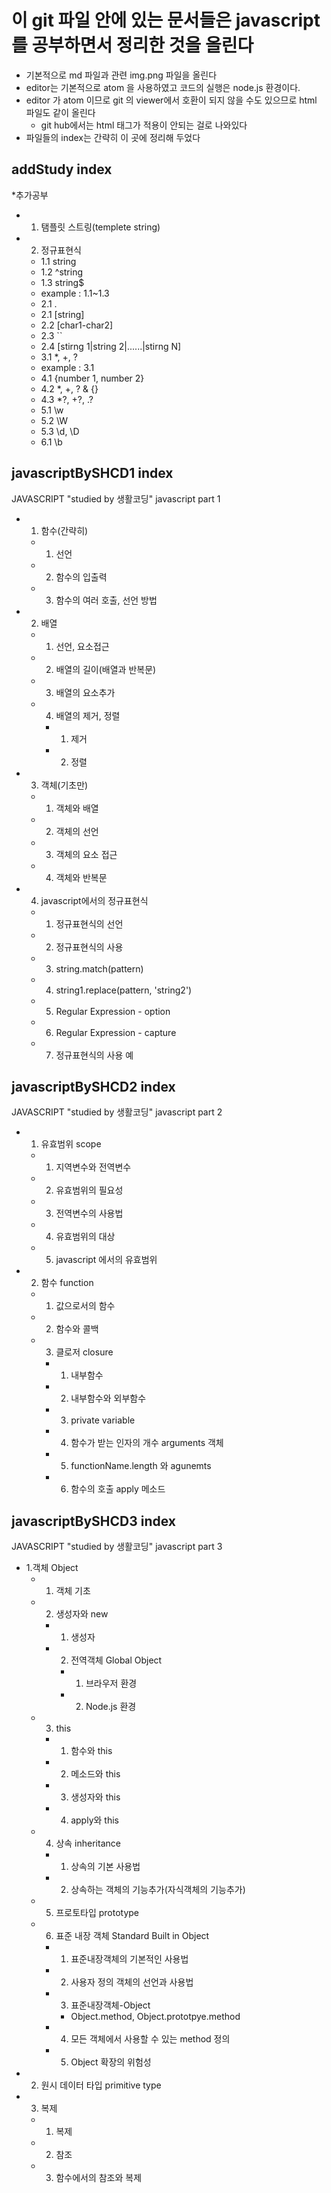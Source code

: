# 이 git 파일 안에 있는 문서들은 javascript 를 공부하면서 정리한 것을 올린다

* 기본적으로 md 파일과 관련 img.png 파일을 올린다
* editor는 기본적으로 atom 을 사용하였고 코드의 실행은 node.js 환경이다.
* editor 가 atom 이므로 git 의 viewer에서 호환이 되지 않을 수도 있으므로 html 파일도 같이 올린다
  * git hub에서는 html 태그가 적용이 안되는 걸로 나와있다
* 파일들의 index는 간략히 이 곳에 정리해 두었다
## addStudy index
*추가공부
* 1. 탬플릿 스트링(templete string)
* 2. 정규표현식
  * 1.1 string
  * 1.2 ^string
  * 1.3 string$
  * example : 1.1~1.3
  * 2.1 .
  * 2.1 [string]
  * 2.2 [char1-char2]
  * 2.3 ``
  * 2.4 [stirng 1|string 2|......|stirng N]
  * 3.1 *, +, ?
  * example : 3.1
  * 4.1 {number 1, number 2}
  * 4.2 *, +, ? & {}
  * 4.3 *?, +?, .?
  * 5.1 \w
  * 5.2 \W
  * 5.3 \d, \D
  * 6.1 \b

## javascriptBySHCD1 index
JAVASCRIPT "studied by 생활코딩" javascript part 1
* 1. 함수(간략히)
  * 1. 선언
  * 2. 함수의 입출력
  * 3. 함수의 여러 호출, 선언 방법
* 2. 배열
  * 1. 선언, 요소접근
  * 2. 배열의 길이(배열과 반복문)
  * 3. 배열의 요소추가
  * 4. 배열의 제거, 정렬
    * 1. 제거
    * 2. 정렬
* 3. 객체(기초만)
  * 1. 객체와 배열
  * 2. 객체의 선언
  * 3. 객체의 요소 접근
  * 4. 객체와 반복문
* 4. javascript에서의 정규표현식
  * 1. 정규표현식의 선언
  * 2. 정규표현식의 사용
  * 3. string.match(pattern)
  * 4. string1.replace(pattern, 'string2')
  * 5. Regular Expression - option
  * 6. Regular Expression - capture
  * 7. 정규표현식의 사용 예

## javascriptBySHCD2 index
JAVASCRIPT "studied by 생활코딩" javascript part 2
* 1. 유효범위 scope
  * 1. 지역변수와 전역변수
  * 2. 유효범위의 필요성
  * 3. 전역변수의 사용법
  * 4. 유효범위의 대상
  * 5. javascript 에서의 유효범위
* 2. 함수 function
  * 1. 값으로서의 함수
  * 2. 함수와 콜백
  * 3. 클로저 closure
    * 1. 내부함수
    * 2. 내부함수와 외부함수
    * 3. private variable
    * 4. 함수가 받는 인자의 개수 arguments 객체
    * 5. functionName.length 와 agunemts
    * 6. 함수의 호출 apply 메소드

## javascriptBySHCD3 index
JAVASCRIPT "studied by 생활코딩" javascript part 3
* 1.객체 Object
  * 1. 객체 기초
  * 2. 생성자와 new
    * 1. 생성자
    * 2. 전역객체 Global Object
      * 1. 브라우저 환경
      * 2. Node.js 환경
  * 3. this
    * 1. 함수와 this
    * 2. 메소드와 this
    * 3. 생성자와 this
    * 4. apply와 this
  * 4. 상속 inheritance
    * 1. 상속의 기본 사용법
    * 2. 상속하는 객체의 기능추가(자식객체의 기능추가)
  * 5. 프로토타입 prototype
  * 6. 표준 내장 객체 Standard Built in Object
    * 1. 표준내장객체의 기본적인 사용법
    * 2. 사용자 정의 객체의 선언과 사용법
    * 3. 표준내장객체-Object
      * Object.method, Object.prototpye.method
    * 4. 모든 객체에서 사용할 수 있는 method 정의
    * 5. Object 확장의 위험성
* 2. 원시 데이터 타입 primitive type
* 3. 복제
  * 1. 복제
  * 2. 참조
  * 3. 함수에서의 참조와 복제
